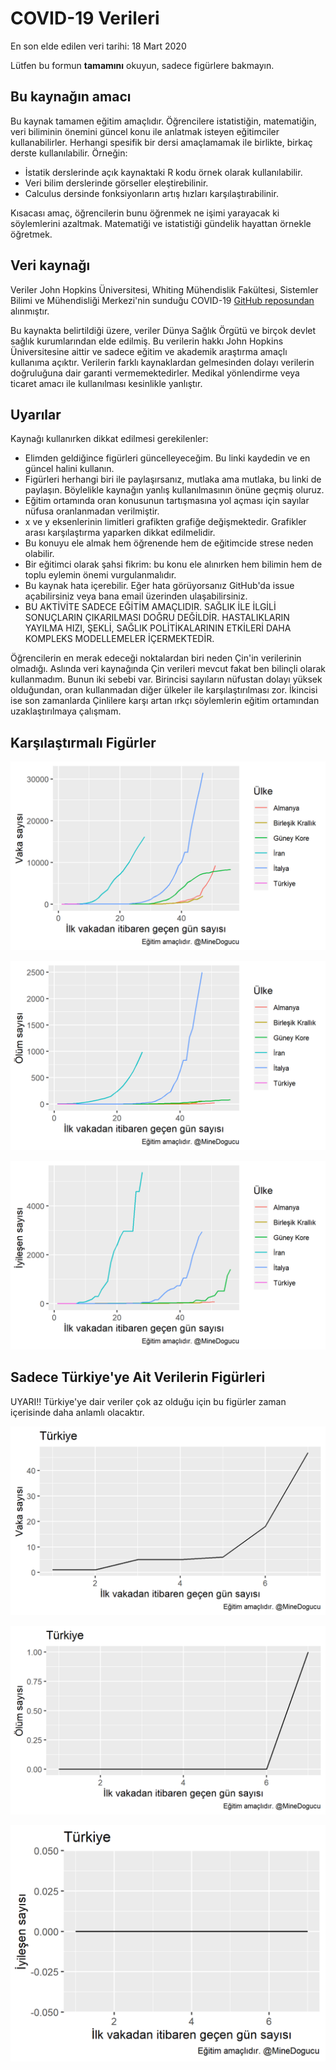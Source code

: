 # COVID-19 Verileri

En son elde edilen veri tarihi: 18 Mart 2020

Lütfen bu formun __tamamını__ okuyun, sadece figürlere bakmayın. 

## Bu kaynağın amacı

Bu kaynak tamamen eğitim amaçlıdır. Öğrencilere istatistiğin, matematiğin, veri biliminin önemini güncel konu ile anlatmak isteyen eğitimciler kullanabilirler. Herhangi spesifik bir dersi amaçlamamak ile birlikte, birkaç derste kullanılabilir. Örneğin:

- İstatik derslerinde açık kaynaktaki R kodu örnek olarak kullanılabilir.
- Veri bilim derslerinde görseller eleştirebilinir.
- Calculus dersinde fonksiyonların artış hızları karşılaştırabilinir.

Kısacası amaç, öğrencilerin bunu öğrenmek ne işimi yarayacak ki söylemlerini azaltmak. Matematiği ve istatistiği gündelik hayattan örnekle öğretmek.

## Veri kaynağı

Veriler John Hopkins Üniversitesi, Whiting Mühendislik Fakültesi, Sistemler Bilimi ve Mühendisliği Merkezi'nin sunduğu COVID-19 [GitHub reposundan](https://github.com/CSSEGISandData/COVID-19) alınmıştır.

Bu kaynakta belirtildiği üzere, veriler Dünya Sağlık Örgütü ve birçok devlet sağlık kurumlarından elde edilmiş. Bu verilerin hakkı John Hopkins Üniversitesine aittir ve sadece eğitim ve akademik araştırma amaçlı kullanıma açıktır. Verilerin farklı kaynaklardan gelmesinden dolayı verilerin doğruluğuna dair garanti vermemektedirler. Medikal yönlendirme veya ticaret amacı ile kullanılması kesinlikle yanlıştır.


## Uyarılar

Kaynağı kullanırken dikkat edilmesi gerekilenler:

- Elimden geldiğince figürleri güncelleyeceğim. Bu linki kaydedin ve en güncel halini kullanın.
- Figürleri herhangi biri ile paylaşırsanız, mutlaka ama mutlaka, bu linki de paylaşın. Böylelikle kaynağın yanlış kullanılmasının önüne geçmiş oluruz.
- Eğitim ortamında oran konusunun tartışmasına yol açması için sayılar nüfusa oranlanmadan verilmiştir.
- x ve y eksenlerinin limitleri grafikten grafiğe değişmektedir. Grafikler arası karşılaştırma yaparken dikkat edilmelidir. 
- Bu konuyu ele almak hem öğrenende hem de eğitimcide strese neden olabilir. 
- Bir eğitimci olarak şahsi fikrim: bu konu ele alınırken hem bilimin hem de toplu eylemin önemi vurgulanmalıdır.
- Bu kaynak hata içerebilir. Eğer hata görüyorsanız GitHub'da issue açabilirsiniz veya bana email üzerinden ulaşabilirsiniz.
- BU AKTİVİTE SADECE EĞİTİM AMAÇLIDIR. SAĞLIK İLE İLGİLİ SONUÇLARIN ÇIKARILMASI DOĞRU DEĞİLDİR. HASTALIKLARIN YAYILMA HIZI, ŞEKLİ, SAĞLIK POLİTİKALARININ ETKİLERİ DAHA KOMPLEKS MODELLEMELER İÇERMEKTEDİR.

Öğrencilerin en merak edeceği noktalardan biri neden Çin'in verilerinin olmadığı. Aslında veri kaynağında Çin verileri mevcut fakat ben bilinçli olarak kullanmadım. Bunun iki sebebi var. Birincisi sayıların nüfustan dolayı yüksek olduğundan, oran kullanmadan diğer ülkeler ile karşılaştırılması zor. İkincisi ise son zamanlarda Çinlilere karşı artan ırkçı söylemlerin eğitim ortamından uzaklaştırılmaya çalışmam.

## Karşılaştırmalı Figürler


![](figs/cases.png)

![](figs/deaths.png)

![](figs/recovery.png)


## Sadece Türkiye'ye Ait Verilerin Figürleri

UYARI!! Türkiye'ye dair veriler çok az olduğu için bu figürler zaman içerisinde daha anlamlı olacaktır.

![](figs/cases_tr.png)

![](figs/deaths_tr.png)

![](figs/recovery_tr.png)
